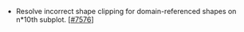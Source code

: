 - Resolve incorrect shape clipping for domain-referenced shapes on n*10th subplot. [[#7576](https://github.com/plotly/plotly.js/pull/7576)]
